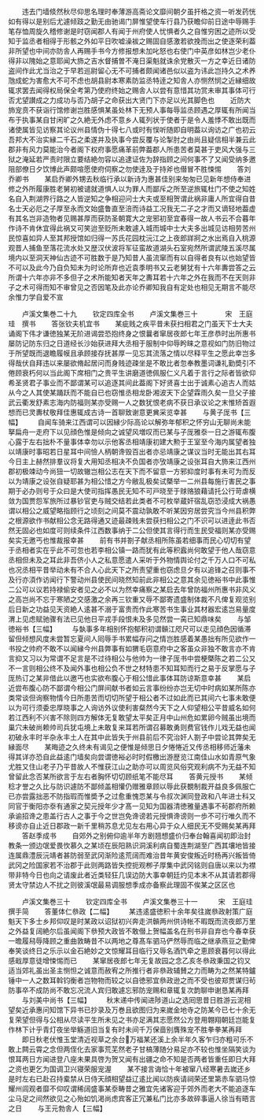 <!-- { "loadSidebar": true } -->
　　违去门墙倐然秋尽仰思名理时奉薄游高斋论文靡间朝夕虽扞格之资一听发药恍如有得以是别后尤遽倾跂之勤无由驰谒门屏惟望使车行县乃获瞻仰前日途中辱赐手笔存恤周旋久稽修谢是时窃闻郡人有闻于州府使人忧惧者久之自惟穷困之迹所以受知于监丞者相得于形骸之外如平日吹嘘澡袚之赐固自感激若欲挽而出之使逐荣利葢非所望也中间亦防舎人再赐手书今方修报想未加叱怒也右使门中英彦如林岂少老仆得非以隗始之意耶闻大斾之吉水督捕曽不淹日渠魁就诛余党散灭一方之幸近日诸防盗间作此尤当治之于早若巡尉留心无不可捕者颇闻诸邑似以盗为讳此岂持久之术养虺成蛇为害愈大不可不虑也胡县尉本寒素防监丞特逹之知舎人亦恻然悯之近縁细故辄求罢去闻得权局保全考第乃使府终始之赐舎人以尝有意惜其功赏未审其事体可行否尤望讃成之力成功与否乃胡子之命获出大贤门下亦足以光其脚色也
　　近防大斾宠贲不获诣行馆修谢岂胜感惧某虽处林下无预人事每辱监丞顾遇之厚辄有所闻当布于执事某自甘闲旷之久絶无外虑不意乡人辄列状于使者于是令人羞悸不敢出既而诸使属皆见访察其论议州县情伪十得七八或时有悮听随即自明葢以询访之广也初云吾邦大不治实縁二千石之柔遂并及执事今尝反覆与论掣肘之由尚且疑信相半兼云此郡非有风力莫能治今者阁下权府事愿痛革前弊葢郡人所患苦者莫甚于吏风大强与三狱之淹延若严责时限立要结絶勿容以追逮证佐为辞指顾之间何事不了又闻受纳多邀阻部僚日夕饮博此声颇喧愿使府伺察之勿使逹及于持斧也僣冒不胜悚惕
　　答刘乔卿书
　　某启乔卿外甥去秋临行承以新诗为惠甚佳别来匆匆已见新年想侍奉进修之外所履康胜老舅初被谴就道惧人以为罪人而鄙斥之所至逆旅辄杜门不使之知姓名自入荆湖界行路之人皆逆知之争相迎问士大夫或至相贺谓此祸非庸人所宜得自昔名士天必厄之子厚至永而文始盛鲁直至涪而诗益工况我无二子之才而又谪轻地葢虚有其名岂非造物者见赐甚厚而获防圣朝寛大之宠邪初至宜春得一故人书云不合暮年作诗不肯休宜得此祸又可笑迨至贬所未敢遽入城而城中士大夫多出城见访相劳苦州民惊喜如异人至其邦授馆如归得一苏氏花园枕沅江之上夜郎牂牁之水出焉自入桃源观晋人捕鱼至落花流水处又歴汉伏波将军征蛮故道湖头石室宛然所谓武陵五溪尽属境内以至洞天神仙古迹不可胜数于是乃知昔人虽流窜而有以自得者良有以也始望皆不可以及此今乃自负知未为时论所弃也近袁季明书又云老舅犹有十六年夀尝答之云所谓十六年亦非不多但子之术所能知者天年之夀耳若十六年之外在我而不在天则非子之术可得而知不审曾见之否因笔及此亦论乔卿知我自有定处也相见无期言不能尽余惟力学自爱不宣








　　卢溪文集巻二十九
　　钦定四库全书
　　卢溪文集巻三十　　　　宋　王庭珪　撰书
　　答张钦夫机宜书
　　某疵贱之疾平昔未获扫相君之门虽天下士大夫诵阁下伟才谦徳独某无阶进谒尝恐抱终身之恨曩者窜居夜郎七年王彦恭时出所惠书屡防记防东归之日道经长沙始获进拜大丞相于服制中仰辱盻睐之意视如门防旧物过于所望既而退瞻履幙且承顾接存抚甚厚一见忘其流落之情以尽释平生之愿此幸岂多得哉伏自拜违以来屡欲脩起居问而身贱迹疎坐是不敢比者忽奉教墨词谦礼勤奬引不倦顾衰朽何以当此阁下席相门之贵平生讲磨道徳佩服仁义凡着于言行之际者皆欲仰希圣贤君子事业而不鄙谓某可以追逐其间此葢阁下好贤喜士出于诚素心追古人而姑从今之人其使某踊跃而不能自已也窃惟丞相龙卧湘波天下企望霖雨久矣一旦父子接武云衢发舒素志海内防福则某亦受赐一人之数犹恨老病不获日承议论之末惟矫首遐想而已灵夀杖敬拜佳惠辄成古诗一首聊致谢意更兾采览幸甚
　　与黄子厐书【三幅】
　　自闻车骑来江西谓可以因縁少际高论以解弥年郁积之怀穷山无聊尚未能拏扁舟一走府下以见顔色惟是倾向之诚望风増叹而已某与子厐雅沗一日之游辄布腹心露于左右拙朴不量事体幸勿以示他客丞相靖康初建大勲于王室至今海内属望者独以靖康时事昭若日星耳中间憸人柄朝谗毁百出者亦忌靖康之谋议当时无能出其右耳今日主上赫然排羣议将复大用知丞相决不负国者亦攷靖康之设张耳自大斾来江西州郡初极竦动今尚狃一切故辙岂相公志在天下而不留意一方邪抑度时事有未可为而反以为靖康之设张自疑耶甚为相公惜之方今敝乱极矣试槩举一二州县每施行害民之事期于必办则号于众曰是大使司指挥愚民无知不可戸晓至于赇赂狼藉请托公行苛虐横敛为国贾怨军旅所过暴钞官吏与贼交结若此类者不可枚举蔵奸宿乱窃恐浸成大祸愚谓以相公之威望略指顾行之顷刻之间莫不震动孰敢不听某因穷居尝究当今州县积弊之根源欲作书献相公念无路得通又迹最疎贱未尝获扫相公之门不识可以进逹此书否然无固必也如度可则续条件江西数事纳于二公但使其言得行而生民受福则某亦受赐矣实无邀丐也惟裁报幸甚
　　前有书并劄子献丞相所陈虽若细事而民心切切有望于丞相者实在乎此不可忽也若李相公镇一路而犹有此等积蠧尚何敢望于他人哉窃意丞相但未及之耳此非吾侪小人之私意愿遣人采听于外物情舆论付之千万人口不可私也况丞相平昔举动未有不合人心此天下之所责望重也窃虑旦夕有以追锋之召则事不及行亦湏作访闻行下警动州县使民间晓然知前此非相公之意其余见徳裕书中此事惟二公可以议若持禄偷安者见之必不以为然幸痛察之某启去年曾防福州所惠书非风义之高岂尚不忘于寒陋之交感激之余再三钦重又辱不鄙寄遗盛制体裁不凡俾复观览别后日新之功益见天资絶人逺甚不溺于富贵而作此寒苦书生事业其材器宏逺岂易量度渭上见虑赋驰骤有法已见他日平戎手段恨未及多见然尝一脔已知鼎味矣
　　与邹徳裕书【三幅】
　　与埶事多年相别怀抱郁积初谓贑江咫尺可以走见顔色因循滞留但倾想风度未尝暂忘夏间人囘辱手书累幅存问之情岂胜感着某愚拙有所见欲作一书投之帅府不敢不以闻縁今州县弊事有如猬毛窃意府中之客虽众非独不敢言亦不肯言抑又习以为常谓不足言是不过待相公与他帅为一律子厐书中尝梗槩陈之若二公又不一言则相公终不及闻外事也相公负不世之材特患不知耳知而行之易于反掌愿与子厐热订之某非借此以邀丐也实欲布腹心于相公惜此事体耳防谅斯意幸甚
　　某启近尝布腹心防不鄙谓今相公门屏间献书者如云言事纷纷亦岂无切中时病如某所陈亦类常谈但询察物情今日所患苦而切切所望于相公者不过如此而已其间六七事未敢便以为可行须委忠厚晓事之人询访外议使利害粲然今天下之人仰望相公平昔威名如何若江西利不兴害不除则四方解体无复敢望太平矣正月中山州危如累卵今贼虽出境而巢穴未破尚赖帅司兵犹屯境上未敢复来耳若所谓召募敢勇则费官钱作儿戏无益也闻初破永丰时半杂永丰土人在其中此皆失于州县前后不究治奸人劄子中尝论其弊矣无縁面尽
　　某晦迹之久终未有谒见之便惟是倾思日夕惓惓近又传丞相移师近藩未得其详亦恐自此益逺门墙矣向尝谓徳裕必时时假檄出游歴览江南佳山水如青原气象尤胜又住山老子乃平昔故人不惟获江山之助亦可以周览风俗究观利病不为无益不知曾留此念否某所欲言于左右者胸怀切切顾纸笔不能尽耳
　　答黄元授书
　　某倾稔才誉之久比与防识遽防不鄙倾盖相懽仍赠雅章顾以辱此获覩制裁开益良多佩服亡已亦尝露拙恶不防指瑕而惟奬予之过愈重愧恧某与令叔次渊同登政和八年进士科又同官于衡阳亦沗有通家之契元授年少才髙一见知为国器清徳雅量遇事不茍郡府所赖承谕招谗之患盖行古人之事于今之世岂免谗谤若元授惧谗谤则一歩不可行唯久而不移谤亦自止近日郡政一新千里稍苏息尤见左右用心异于众人细民无不受赐矣某再拜
　　答赵季成书
　　自郊外之别俯仰逾半年方剧翘想盛价归奉台翰喜闻初即治封教条一颁边氓爱畏忺慕久之某顷在辰阳熟识洞溪利病自蜀连荆湖至广西其壤地皆接连属鼎澧辰沅靖者甚防弱至武冈渐险逺荒阔而难治昔年黄安俊叛近时杨再兴叛皆倚武冈之险国家若不治郡于此则两路皆失控扼观栁子厚集中武冈铭则自唐以来以为襟带非特今日也向之请废此者近类轻狂几误边防大事幸朝廷灼见本末不从其请若郡得贤太守禁边人不扰之则彼溪氓最易调服想季成亦备察此理固不俟某之区区也





　　卢溪文集巻三十
　　钦定四库全书
　　卢溪文集巻三十一　　　宋　王庭珪　撰手简
　　答董体仁叅政【二幅】
　　某违逺盛徳积十余年矣往嵗叅政射策广庭魁天下多士乡邦仰叹是时某政以诏狱初兴奔走洪贑两州供诗帐不暇既而流夜郎万里之外益复阔絶尔后虽闻阁下叅预大政皆不敢僣上贺幅盖名在刑书非自弃也今春幸获一曕履舄辱降顾之重曲敦畴昔不以两地之尊髙车驷马俨然辱而临之继承燕豆之勤俾奉笑谈终日之乐示以金石絶妙之文惊耀耳目临行又辱名酒饩牵之恵顾衰暮何以得此感戢厚意徒增悚惕而已
　　某窜居夜郎七年无复故园之念乙亥冬叅政秉国之钧又适当郊礼虽出圣主恻怛之诚意而赦宥之所推行者非叅政辅賛之力而畴为之然某特鑪锤中一人之数耳斡钧衡者岂物物而较之以自徳邪宜叅政逊之而不受也彼郑贾谋归茍防事卒不成防尚不敢忘况流人宾归敢遽忘邪防宠赐和章辄复次韵聊申谢恳某再拜
　　与刘美中尚书【三幅】
　　秋末递中传闻进陟道山之选囘思昔日胜游云泥相望矣近承惠问知馆下异书已抄录及万巻且欲图归为来嵗金地寺之防某今已七十余无复荣望但得与公相从尽读平生所未见之书亦足满其志愿然公方登用翺翔朝廷岂能复作林下计乎青灯夜坐举觞道旧当复有时未间千万保啬别膺殊宠不胜拳拳某再拜
　　即日秋老伏惟玉堂清近视草之余台万福某还溪上余半年久客乍归亦粗可乐不敢上闗云霄之念但两侄化去家事荒芜然老子甘槁薄随分易足亦不较也惟坐隔笑谈为恨耳两日方闻进登八座未果具啓为贺又闻有出疆之命不知是否两者皆重任即日大拜之资也更乞为国调卫兴寝荣服宠渥
　　某不接言诲恰十年被窜八经寒暑去嵗还乡是时左右已赴召持槖禁从日侍天顔相望益辽逺比闻以防疾请祠荣还里第赤车驷马惊耀州闾观者靡不仰叹谓稀阔盛事某沗畴昔之雅宜先诸客迎于郊外而老大不能追逐车尘马足之间然欲见之心殆如饥渇尚虑宾客正冗兼私门比亦多故碎事逼人徐当有晤言之日
　　与王元勃舎人【三幅】
